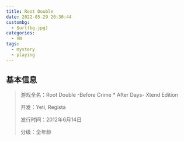 ```yaml
---
title: Root Double
date: 2022-05-29 20:30:44
custombg:
  - $url(bg.jpg)
categories:
  - VN
tags:
  - mystery
  - playing
---
```


## 基本信息

> 游戏全名：Root Double -Before Crime \* After Days- Xtend Edition
>
> 开发：Yeti, Regista
>
> 发行时间：2012年6月14日
>
> 分级：全年龄
